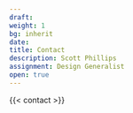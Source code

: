 ```yaml
---
draft:
weight: 1
bg: inherit
date:
title: Contact
description: Scott Phillips
assignment: Design Generalist
open: true
---
```


{{< contact >}}
